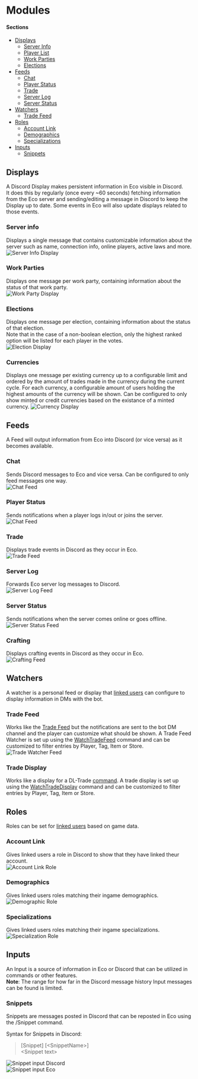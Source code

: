 # Modules

#### Sections
* [Displays](#displays)
	* [Server Info](#server-info)
	* [Player List](#player-list)
	* [Work Parties](#work-parties)
	* [Elections](#elections)
* [Feeds](#feeds)
	* [Chat](#chat)	
	* [Player Status](#player-status)	
	* [Trade](#trade)	
	* [Server Log](#server-log)	
	* [Server Status](#server-status)	
* [Watchers](#watchers)
	* [Trade Feed](#trade-feed)
* [Roles](#roles)
	* [Account Link](#account-link)
	* [Demographics](#demographics)
	* [Specializations](#specializations)
* [Inputs](#inputs)
	* [Snippets](#snippets)

## Displays
A Discord Display makes persistent information in Eco visible in Discord.  
It does this by regularly (once every ~60 seconds) fetching information from the Eco server and sending/editing a message in Discord to keep the Display up to date. Some events in Eco will also update displays related to those events.  

### Server info
Displays a single message that contains customizable information about the server such as name, connection info, online players, active laws and more.  
![Server Info Display](images/features/displays/serverInfo.png)

### Work Parties
Displays one message per work party, containing information about the status of that work party.  
![Work Party Display](images/features/displays/workParty.png)

### Elections
Displays one message per election, containing information about the status of that election.  
Note that in the case of a non-boolean election, only the highest ranked option will be listed for each player in the votes.  
![Election Display](images/features/displays/elections.png)

### Currencies
Displays one message per existing currency up to a configurable limit and ordered by the amount of trades made in the currency during the current cycle.
For each currency, a configurable amount of users holding the highest amounts of the currency will be shown.
Can be configured to only show minted or credit currencies based on the existance of a minted currency.
![Currency Display](images/features/displays/currencies.png)

## Feeds
A Feed will output information from Eco into Discord (or vice versa) as it becomes available.

### Chat
Sends Discord messages to Eco and vice versa. Can be configured to only feed messages one way.  
![Chat Feed](images/features/feeds/chat.png)

### Player Status
Sends notifications when a player logs in/out or joins the server.  
![Chat Feed](images/features/feeds/player_status.png)

### Trade
Displays trade events in Discord as they occur in Eco.  
![Trade Feed](images/features/feeds/trade.png)

### Server Log
Forwards Eco server log messages to Discord.  
![Server Log Feed](images/features/feeds/server_log.png)

### Server Status
Sends notifications when the server comes online or goes offline.  
![Server Status Feed](images/features/feeds/server_status.png)

### Crafting
Displays crafting events in Discord as they occur in Eco.  
![Crafting Feed](images/features/feeds/crafting.png)

## Watchers
A watcher is a personal feed or display that [linked users](AccountLinking.md) can configure to display information in DMs with the bot.  

### Trade Feed
Works like the [Trade Feed](#trade) but the notifications are sent to the bot DM channel and the player can customize what should be shown. A Trade Feed Watcher is set up using the [WatchTradeFeed](Commands.md) command and can be customized to filter entries by Player, Tag, Item or Store.  
![Trade Watcher Feed](images/features/watchers/trade_feed.png)  

### Trade Display
Works like a display for a DL-Trade [command](Commands.md). A trade display is set up using the [WatchTradeDisplay](Commands.md) command and can be customized to filter entries by Player, Tag, Item or Store.  

## Roles
Roles can be set for [linked users](AccountLinking.md) based on game data.  

### Account Link
Gives linked users a role in Discord to show that they have linked theur account.  
![Account Link Role](images/features/roles/account_link.png)  

### Demographics
Gives linked users roles matching their ingame demographics.  
![Demographic Role](images/features/roles/demographic.png)

### Specializations
Gives linked users roles matching their ingame specializations.  
![Specialization Role](images/features/roles/specialization.png)

## Inputs
An Input is a source of information in Eco or Discord that can be utilized in commands or other features.  
**Note**: The range for how far in the Discord message history Input messages can be found is limited.  

### Snippets
Snippets are messages posted in Discord that can be reposted in Eco using the /Snippet command.  

Syntax for Snippets in Discord:  
> [Snippet] [\<SnippetName\>]  
> \<Snippet text>  

![Snippet input Discord](images/features/inputs/snippet1.png)  
![Snippet input Eco](images/features/inputs/snippet2.png)  
